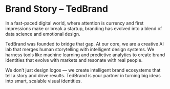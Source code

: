 # Brand Story – TedBrand

In a fast-paced digital world, where attention is currency and first impressions make or break a startup, branding has evolved into a blend of data science and emotional design.

TedBrand was founded to bridge that gap. At our core, we are a creative AI lab that merges human storytelling with intelligent design systems. We harness tools like machine learning and predictive analytics to create brand identities that evolve with markets and resonate with real people.

We don’t just design logos — we create intelligent brand ecosystems that tell a story and drive results. TedBrand is your partner in turning big ideas into smart, scalable visual identities.
